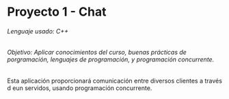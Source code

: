 # Proyecto 1 - Chat
###### Lenguaje usado: C++
###### Objetivo: Aplicar conocimientos del curso, buenas prácticas de porgramación, lenguajes de programación, y programación concurrente.
Esta aplicación proporcionará comunicación entre diversos clientes a través d eun servidos, usando programación concurrente. 

